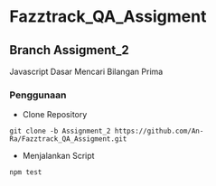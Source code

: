 # Fazztrack_QA_Assigment
## Branch Assigment_2
Javascript Dasar Mencari Bilangan Prima
### Penggunaan
* Clone Repository
```
git clone -b Assignment_2 https://github.com/An-Ra/Fazztrack_QA_Assigment.git
```
* Menjalankan Script
```
npm test
```
